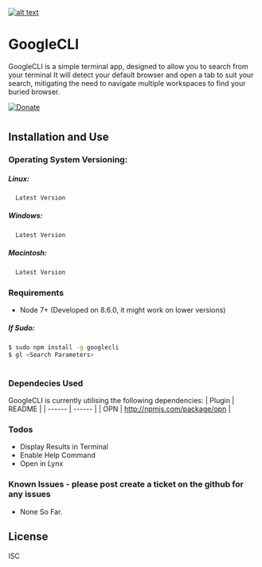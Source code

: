 
[![alt text](https://i.imgur.com/0YRwI6R.png)](https://github.com/builtbyproxy/googlecli)

# GoogleCLI

GoogleCLI is a simple terminal app, designed to allow you to search from your terminal
It will detect your default browser and open a tab to suit your search, mitigating the need to navigate multiple workspaces to find your buried browser.

 [![Donate](https://www.newsforpublic.com/wp-content/uploads/2015/08/buy-me-a-coffee.png)](http://paypal.me/LachlanYoung)
#
## Installation and Use

### Operating System Versioning:
##### Linux:
```sh
  Latest Version
```
##### Windows:
```sh
  Latest Version
```
##### Macintosh:
```sh
  Latest Version
```

### Requirements

  - Node 7+ (Developed on 8.6.0, it might work on lower versions)
##### If Sudo:

```sh
$ sudo npm install -g googlecli
$ gl <Search Parameters>
```

#
### Dependecies Used

GoogleCLI is currently utilising the following dependencies:
| Plugin | README |
| ------ | ------ |
| OPN | http://npmjs.com/package/opn |

### Todos

  - Display Results in Terminal
  - Enable Help Command
  - Open in Lynx
  
### Known Issues - please post create a ticket on the github for any issues
  - None So Far.

License
----

ISC
